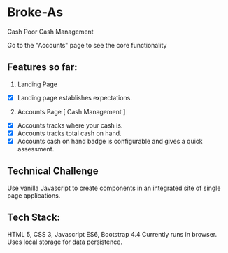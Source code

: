 # Broke-As
Cash Poor Cash Management

Go to the "Accounts" page to see the core functionality

## Features so far:
1. Landing Page
- [x] Landing page establishes expectations.
2. Accounts Page [ Cash Management ]
- [x] Accounts tracks where your cash is.
- [x] Accounts tracks total cash on hand.
- [x] Accounts cash on hand badge is configurable and gives a quick assessment.

## Technical Challenge
Use vanilla Javascript to create components in an integrated site of single page applications.

## Tech Stack:
HTML 5, CSS 3, Javascript ES6, Bootstrap 4.4
Currently runs in browser. Uses local storage for data persistence.
